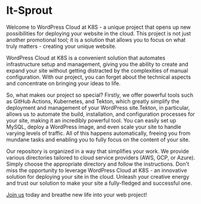 # It-Sprout

Welcome to WordPress Cloud at K8S - a unique project that opens up new possibilities for deploying your website in the cloud.
This project is not just another promotional tool;
it is a solution that allows you to focus on what truly matters - creating your unique website.

WordPress Cloud at K8S is a convenient solution that automates infrastructure setup and management, giving you the ability to create and expand your site without getting distracted by the complexities of manual configuration. With our project, you can forget about the technical aspects and concentrate on bringing your ideas to life.

So, what makes our project so special? Firstly, we offer powerful tools such as GitHub Actions, Kubernetes, and Tekton, which greatly simplify the deployment and management of your WordPress site.Tekton, in particular, allows us to automate the build, installation, and configuration processes for your site, making it an incredibly powerful tool. You can easily set up MySQL, deploy a WordPress image, and even scale your site to handle varying levels of traffic. All of this happens automatically, freeing you from mundane tasks and enabling you to fully focus on the content of your site.

Our repository is organized in a way that simplifies your work. We provide various directories tailored to cloud service providers (AWS, GCP, or Azure). Simply choose the appropriate directory and follow the instructions.
Don't miss the opportunity to leverage WordPress Cloud at K8S - an innovative solution for deploying your site in the cloud. Unleash your creative energy and trust our solution to make your site a fully-fledged and successful one.

[Join us](https://github.com/itsproutorgua/wordpress-cloud-at-k8s) today and breathe new life into your web project!
